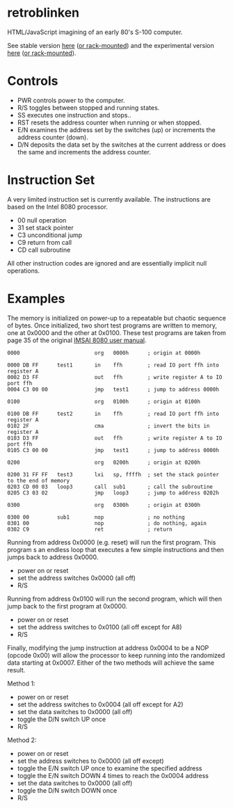 # retroblinken
HTML/JavaScript imagining of an early 80's S-100 computer.

See stable version [here](https://smcolash.github.io/retroblinken/)
([or rack-mounted](https://smcolash.github.io/retroblinken/rack.html))
and the experimental version
[here](https://smcolash.github.io/retroblinken/prototype/index.html)
([or rack-mounted](https://smcolash.github.io/retroblinken/prototype/rack.html)).

# Controls

- PWR controls power to the computer.
- R/S toggles between stopped and running states.
- SS executes one instruction and stops..
- RST resets the address counter when running or when stopped.
- E/N examines the address set by the switches (up) or increments the address counter (down).
- D/N deposits the data set by the switches at the current address or does the same and increments the address counter.

# Instruction Set

A very limited instruction set is currently available. The instructions are based on the
Intel 8080 processor.

- 00 null operation
- 31 set stack pointer
- C3 unconditional jump
- C9 return from call
- CD call subroutine

All other instruction codes are ignored and are essentially implicit null operations.

# Examples

The memory is initialized on power-up to a repeatable but chaotic sequence of bytes.
Once initialized, two short test programs are written to memory, one at 0x0000 and
the other at 0x0100. These test programs are taken from page 35 of the original
[IMSAI 8080 user manual](http://dunfield.classiccmp.org/imsai/imsai.pdf).

```
0000                        org   0000h      ; origin at 0000h

0000 DB FF      test1       in    ffh        ; read IO port ffh into register A
0002 D3 FF                  out   ffh        ; write register A to IO port ffh
0004 C3 00 00               jmp   test1      ; jump to address 0000h

0100                        org   0100h      ; origin at 0100h

0100 DB FF      test2       in    ffh        ; read IO port ffh into register A
0102 2F                     cma              ; invert the bits in register A
0103 D3 FF                  out   ffh        ; write register A to IO port ffh
0105 C3 00 00               jmp   test1      ; jump to address 0000h

0200                        org   0200h      ; origin at 0200h

0200 31 FF FF   test3       lxi   sp, ffffh  ; set the stack pointer to the end of memory
0203 CD 00 03   loop3       call  sub1       ; call the subroutine
0205 C3 03 02               jmp   loop3      ; jump to address 0202h

0300                        org   0300h      ; origin at 0300h

0300 00         sub1        nop              ; no nothing
0301 00                     nop              ; do nothing, again
0302 C9                     ret              ; return
```

Running from address 0x0000 (e.g. reset) will run the first program. This program
s an endless loop that executes a few simple instructions and then jumps back to
address 0x0000.

- power on or reset
- set the address switches 0x0000 (all off)
- R/S

Running from address 0x0100 will run the second program, which will then jump 
back to the first program at 0x0000.

- power on or reset
- set the address switches to 0x0100 (all off except for A8)
- R/S

Finally, modifying the jump instruction at address 0x0004 to be a NOP (opcode 0x00)
will allow the processor to keep running into the randomized data starting at
0x0007. Either of the two methods will achieve the same result.

Method 1:
- power on or reset
- set the address switches to 0x0004 (all off except for A2)
- set the data switches to 0x0000 (all off)
- toggle the D/N switch UP once
- R/S

Method 2:
- power on or reset
- set the address switches to 0x0000 (all off except)
- toggle the E/N switch UP once to examine the specified address
- toggle the E/N switch DOWN 4 times to reach the 0x0004 address
- set the data switches to 0x0000 (all off)
- toggle the D/N switch DOWN once
- R/S

